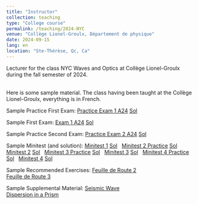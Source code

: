 ```yaml
---
title: "Instructor"
collection: teaching
type: "College course"
permalink: /teaching/2024-NYC
venue: "Collège Lionel-Groulx, Département de physique"
date: 2024-09-15
lang: en
location: "Ste-Thérèse, Qc, Ca"
---
```

Lecturer for the class NYC Waves and Optics at Collège Lionel-Groulx during the fall semester of 2024.<br><br>

Here is some sample material. The class having been taught at the Collège Lionel-Groulx, everything is in French.<br>

Sample Practice First Exam:
<a href="https://argilfea.github.io/philippethemedicalphysicist.github.io/files/TeachingMaterial/NYC/Examen_1_Formatif_Enonce.pdf" target="_blank" rel="noopener noreferrer">Practice Exam 1 A24</a>
<a href="https://argilfea.github.io/philippethemedicalphysicist.github.io/files/TeachingMaterial/NYC/Examen_1_Formatif_SOL.pdf" target="_blank" rel="noopener noreferrer">Sol</a> &nbsp;<br>

Sample First Exam:
<a href="https://argilfea.github.io/philippethemedicalphysicist.github.io/files/TeachingMaterial/NYC/Examen_1_Enonce.pdf" target="_blank" rel="noopener noreferrer">Exam 1 A24</a>
<a href="https://argilfea.github.io/philippethemedicalphysicist.github.io/files/TeachingMaterial/NYC/Examen_1_SOL.pdf" target="_blank" rel="noopener noreferrer">Sol</a> &nbsp;<br>

Sample Practice Second Exam:
<a href="https://argilfea.github.io/philippethemedicalphysicist.github.io/files/TeachingMaterial/NYC/Examen_2_F_Enonce.pdf" target="_blank" rel="noopener noreferrer">Practice Exam 2 A24</a>
<a href="https://argilfea.github.io/philippethemedicalphysicist.github.io/files/TeachingMaterial/NYC/Examen_2_F_SOL.pdf" target="_blank" rel="noopener noreferrer">Sol</a> &nbsp;<br>


Sample Minitest (and solution):
<a href="https://argilfea.github.io/philippethemedicalphysicist.github.io/files/TeachingMaterial/NYC/Minitest_1_NYC_A24.pdf" target="_blank" rel="noopener noreferrer">Minitest 1</a>
<a href="https://argilfea.github.io/philippethemedicalphysicist.github.io/files/TeachingMaterial/NYC/Minitest_1_NYC_A24_SOL.pdf" target="_blank" rel="noopener noreferrer">Sol</a> &nbsp;
<a href="https://argilfea.github.io/philippethemedicalphysicist.github.io/files/TeachingMaterial/NYC/Minitest_2_NYC_A24_Pratique.pdf" target="_blank" rel="noopener noreferrer">Minitest 2 Practice</a>
<a href="https://argilfea.github.io/philippethemedicalphysicist.github.io/files/TeachingMaterial/NYC/Minitest_2_NYC_A24_Pratique_SOL.pdf" target="_blank" rel="noopener noreferrer">Sol</a> &nbsp;
<a href="https://argilfea.github.io/philippethemedicalphysicist.github.io/files/TeachingMaterial/NYC/Minitest_2_NYC_A24.pdf" target="_blank" rel="noopener noreferrer">Minitest 2</a>
<a href="https://argilfea.github.io/philippethemedicalphysicist.github.io/files/TeachingMaterial/NYC/Minitest_2_NYC_A24_SOL.pdf" target="_blank" rel="noopener noreferrer">Sol</a> &nbsp;
<a href="https://argilfea.github.io/philippethemedicalphysicist.github.io/files/TeachingMaterial/NYC/Minitest3_F_Enonce.pdf" target="_blank" rel="noopener noreferrer">Minitest 3 Practice</a>
<a href="https://argilfea.github.io/philippethemedicalphysicist.github.io/files/TeachingMaterial/NYC/Minitest3_F_SOL.pdf" target="_blank" rel="noopener noreferrer">Sol</a> &nbsp;
<a href="https://argilfea.github.io/philippethemedicalphysicist.github.io/files/TeachingMaterial/NYC/Minitest3_Enonce.pdf" target="_blank" rel="noopener noreferrer">Minitest 3</a>
<a href="https://argilfea.github.io/philippethemedicalphysicist.github.io/files/TeachingMaterial/NYC/Minitest3_SOL.pdf" target="_blank" rel="noopener noreferrer">Sol</a> &nbsp;
<a href="https://argilfea.github.io/philippethemedicalphysicist.github.io/files/TeachingMaterial/NYC/Minitest4_F_Enonce.pdf" target="_blank" rel="noopener noreferrer">Minitest 4 Practice</a>
<a href="https://argilfea.github.io/philippethemedicalphysicist.github.io/files/TeachingMaterial/NYC/Minitest4_F_SOL.pdf" target="_blank" rel="noopener noreferrer">Sol</a> &nbsp;
<a href="https://argilfea.github.io/philippethemedicalphysicist.github.io/files/TeachingMaterial/NYC/Minitest4_Enonce.pdf" target="_blank" rel="noopener noreferrer">Minitest 4</a>
<a href="https://argilfea.github.io/philippethemedicalphysicist.github.io/files/TeachingMaterial/NYC/Minitest4_SOL.pdf" target="_blank" rel="noopener noreferrer">Sol</a> &nbsp;
<br>

Sample Recommended Exercises:
<a href="https://argilfea.github.io/philippethemedicalphysicist.github.io/files/TeachingMaterial/NYC/FeuilleDeRoute2.pdf" target="_blank" rel="noopener noreferrer">Feuille de Route 2</a><br>
<a href="https://argilfea.github.io/philippethemedicalphysicist.github.io/files/TeachingMaterial/NYC/FeuilleDeRoute3.pdf" target="_blank" rel="noopener noreferrer">Feuille de Route 3</a><br>

Sample Supplemental Material: 
<a href="https://argilfea.github.io/philippethemedicalphysicist.github.io/files/TeachingMaterial/NYC/Tremblement_de_Terre_Onde.pdf" target="_blank" rel="noopener noreferrer">Seismic Wave</a><br>
<a href="https://argilfea.github.io/philippethemedicalphysicist.github.io/files/TeachingMaterial/NYC/Dispersion_Prisme.pdf" target="_blank" rel="noopener noreferrer">Dispersion in a Prism</a><br>